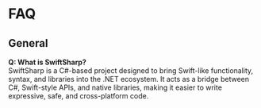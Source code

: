 # FAQ

## General

**Q: What is SwiftSharp?**  
SwiftSharp is a C#-based project designed to bring Swift-like functionality, syntax, and libraries into the .NET ecosystem. It acts as a bridge between C#, Swift-style APIs, and native libraries, making it easier to write expressive, safe, and cross-platform code.  
